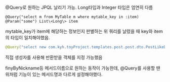 
@Query로 원하는 JPQL 날리기 가능.
Long타입과 Integer 타입은 엄연히 다름
```
@Query("select m from MyTable m where mytable_key in :item)
@Param("some") List\<Long\> item
```
mytable_key가 item에 해당하는 정보인지 판별하는 위 쿼리를 날렸을 때 key와 item의 타입이 일치해야했음.

```java
@Query("select new com.kyh.toyProject.templates.post.post.dto.PostLikeDTO(m,l.nickname) from PostEntity m left outer join LikeEntity l on m.postId = l.postId where l.nickname = :nickname and m.tagTop = :tagTop")
```
직접 생성자를 사용해 반환받을 객체를 지정 가능했음

finyByNickname등 메서드이름으로 원하는 동작이 가능한데, @Query를 사용할 땐 위처럼 기능이 있는 메서드명과 다르게 설정해야했다.

